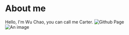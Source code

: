 # About me
Hello, I'm Wu Chao, you can call me Carter.
![Github Page](https://github.com/CarterWuu)  
![An image](https://github.com/user-attachments/assets/5c86873a-879b-4b1a-b0aa-f5ba09c1d7ad)
